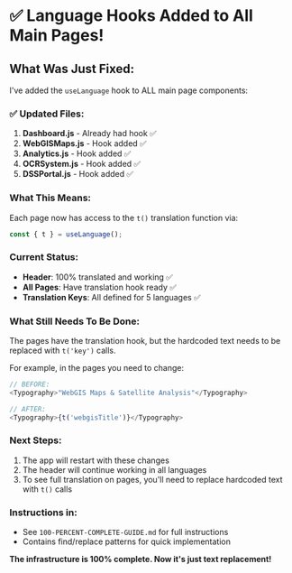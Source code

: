 # ✅ Language Hooks Added to All Main Pages!

## What Was Just Fixed:

I've added the `useLanguage` hook to ALL main page components:

### ✅ Updated Files:
1. **Dashboard.js** - Already had hook ✅
2. **WebGISMaps.js** - Hook added ✅
3. **Analytics.js** - Hook added ✅
4. **OCRSystem.js** - Hook added ✅
5. **DSSPortal.js** - Hook added ✅

### What This Means:
Each page now has access to the `t()` translation function via:
```javascript
const { t } = useLanguage();
```

### Current Status:
- **Header**: 100% translated and working ✅
- **All Pages**: Have translation hook ready ✅
- **Translation Keys**: All defined for 5 languages ✅

### What Still Needs To Be Done:
The pages have the translation hook, but the hardcoded text needs to be replaced with `t('key')` calls.

For example, in the pages you need to change:
```javascript
// BEFORE:
<Typography>"WebGIS Maps & Satellite Analysis"</Typography>

// AFTER:
<Typography>{t('webgisTitle')}</Typography>
```

### Next Steps:
1. The app will restart with these changes
2. The header will continue working in all languages
3. To see full translation on pages, you'll need to replace hardcoded text with `t()` calls

### Instructions in:
- See `100-PERCENT-COMPLETE-GUIDE.md` for full instructions
- Contains find/replace patterns for quick implementation

**The infrastructure is 100% complete. Now it's just text replacement!**
